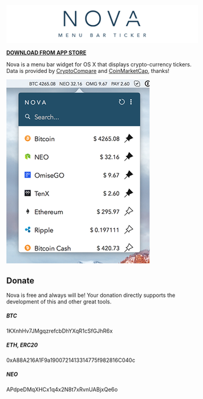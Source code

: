 ![NOVA OS X crypto currency ticker menu bar app](/Assets/PNG/nova_github_header.png)

[<b>DOWNLOAD FROM APP STORE</b>](https://itunes.apple.com/us/app/nova-menu-bar-ticker/id1290181512?mt=12)

Nova is a menu bar widget for OS X that displays crypto-currency tickers. Data is provided by [CryptoCompare](https://www.cryptocompare.com/api/) and [CoinMarketCap](https://coinmarketcap.com/api/), thanks!

![NOVA OS X crypto currency ticker menu bar app](/Assets/PNG/nova_screenshot.png)

## Donate

Nova is free and always will be! Your donation directly supports the development of this and other great tools.

##### BTC
1KXnhHv7JMgqzrefcbDhYXqR1cSfGJhR6x

##### ETH, ERC20
0xA88A216A1F9a1900721413314775f982816C040c

##### NEO
APdpeDMqXHCx1q4x2N8t7xRvnUABjxQe6o
